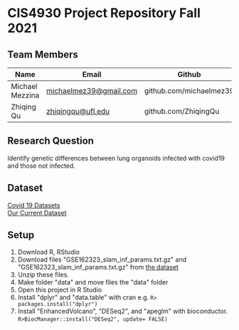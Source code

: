 # CIS4930 Project Repository Fall 2021
## Team Members

Name | Email | Github
---- | ----- | ------
Michael Mezzina | michaelmez39@gmail.com | github.com/michaelmez39
Zhiqing Qu | zhiqingqu@ufl.edu | github.com/ZhiqingQu

## Research Question
Identify genetic differences between lung organoids infected with covid19 and those not infected.

## Dataset
[Covid 19 Datasets](https://www.ncbi.nlm.nih.gov/geo/query/acc.cgi?acc=GPL29320)<br>
[Our Current Dataset](https://www.ncbi.nlm.nih.gov/geo/query/acc.cgi?acc=GSE162323)<br>

## Setup
1. Download R, RStudio
3. Download files "GSE162323_slam_inf_params.txt.gz" and "GSE162323_slam_inf_params.txt.gz" from [the dataset](https://www.ncbi.nlm.nih.gov/geo/query/acc.cgi?acc=GSE162323)
4. Unzip these files.
5. Make folder "data" and move files the "data" folder
6. Open this project in R Studio
7. Install "dplyr" and "data.table" with cran e.g. `R> packages.install("dplyr")`
8. Install "EnhancedVolcano", "DESeq2", and "apeglm" with bioconductor. `R>BiocManager::install("DESeq2", update= FALSE)`
